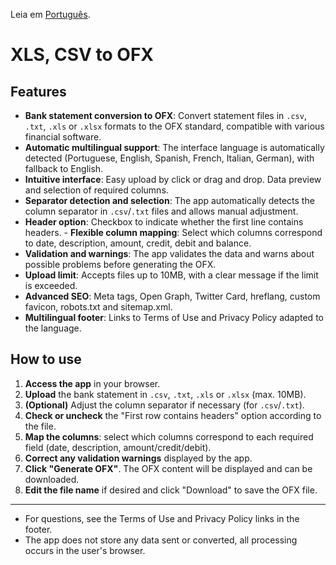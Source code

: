 Leia em [Português](README.pt-BR.md).

# XLS, CSV to OFX

## Features

- **Bank statement conversion to OFX**: Convert statement files in `.csv`, `.txt`, `.xls` or `.xlsx` formats to the OFX standard, compatible with various financial software.
- **Automatic multilingual support**: The interface language is automatically detected (Portuguese, English, Spanish, French, Italian, German), with fallback to English.
- **Intuitive interface**: Easy upload by click or drag and drop. Data preview and selection of required columns.
- **Separator detection and selection**: The app automatically detects the column separator in `.csv`/`.txt` files and allows manual adjustment.
- **Header option**: Checkbox to indicate whether the first line contains headers. - **Flexible column mapping**: Select which columns correspond to date, description, amount, credit, debit and balance.
- **Validation and warnings**: The app validates the data and warns about possible problems before generating the OFX.
- **Upload limit**: Accepts files up to 10MB, with a clear message if the limit is exceeded.
- **Advanced SEO**: Meta tags, Open Graph, Twitter Card, hreflang, custom favicon, robots.txt and sitemap.xml.
- **Multilingual footer**: Links to Terms of Use and Privacy Policy adapted to the language.

## How to use

1. **Access the app** in your browser.
2. **Upload** the bank statement in `.csv`, `.txt`, `.xls` or `.xlsx` (max. 10MB).
3. **(Optional)** Adjust the column separator if necessary (for `.csv`/`.txt`).
4. **Check or uncheck** the "First row contains headers" option according to the file.
5. **Map the columns**: select which columns correspond to each required field (date, description, amount/credit/debit).
6. **Correct any validation warnings** displayed by the app.
7. **Click "Generate OFX"**. The OFX content will be displayed and can be downloaded.
8. **Edit the file name** if desired and click "Download" to save the OFX file.

---

- ​​For questions, see the Terms of Use and Privacy Policy links in the footer.
- The app does not store any data sent or converted, all processing occurs in the user's browser.
